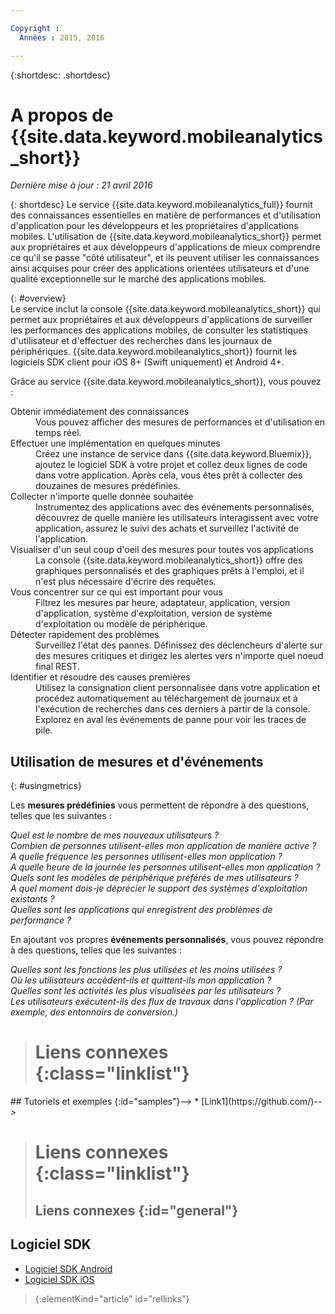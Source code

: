 ```yaml
---

Copyright :
  Années : 2015, 2016

---
```

{:shortdesc: .shortdesc}

# A propos de {{site.data.keyword.mobileanalytics_short}}  
*Dernière mise à jour : 21 avril 2016*

{: shortdesc}
Le service {{site.data.keyword.mobileanalytics_full}} fournit des connaissances essentielles en matière de performances et d'utilisation d'application pour les développeurs et les propriétaires d'applications mobiles. L'utilisation de {{site.data.keyword.mobileanalytics_short}} permet aux propriétaires et aux développeurs d'applications de mieux comprendre ce qu'il se passe "côté utilisateur", et ils peuvent utiliser les connaissances ainsi acquises pour créer des applications orientées utilisateurs et d'une qualité exceptionnelle sur le marché des applications mobiles.  

{: #overview}  
Le service inclut la console {{site.data.keyword.mobileanalytics_short}} qui permet aux propriétaires et aux développeurs d'applications de surveiller les performances des applications mobiles, de consulter les statistiques d'utilisateur et d'effectuer des recherches dans les journaux de périphériques. {{site.data.keyword.mobileanalytics_short}} fournit les logiciels SDK client pour iOS 8+ (Swift uniquement) et Android 4+.

<!-- Mobile Analytics Server SDKs - set of server SDKs to protect resources that are-->
<!--hosted on {{site.data.keyword.Bluemix_notm}}. Currently supported runtimes are-->
<!--Node.js and Java for Liberty.-->

Grâce au service {{site.data.keyword.mobileanalytics_short}}, vous pouvez :
<!-- and includes the following capabilities: -->
<!-- * Near real-time analytics for client activity. Exp -->
<!--* Network latency analytics. GA only -->
<!-- * Client log search and download. Exp -->
<!--* Server log search and download. GA only -->
<!-- Crash and stack trace search. Exp -->

<dl>
	<dt>Obtenir immédiatement des connaissances</dt>
		<dd>Vous pouvez afficher des mesures de performances et d'utilisation en temps réel. </dd>
	<dt>Effectuer une implémentation en quelques minutes</dt>
		<dd>Créez une instance de service dans {{site.data.keyword.Bluemix}}, ajoutez le logiciel SDK à votre projet et collez deux lignes de code dans votre application. Après cela, vous êtes prêt à collecter des douzaines de mesures prédéfinies. </dd>
	<dt>Collecter n'importe quelle donnée souhaitée</dt>
		<dd>Instrumentez des applications avec des événements personnalisés, découvrez de quelle manière les utilisateurs interagissent avec votre application, assurez le suivi des achats et surveillez l'activité de l'application.   
</dd>
<dt>Visualiser d'un seul coup d'oeil des mesures pour toutes vos applications</dt>
	<dd>La console {{site.data.keyword.mobileanalytics_short}} offre des graphiques personnalisés et des graphiques prêts à l'emploi, et il n'est plus nécessaire d'écrire des requêtes. </dd>
<dt>Vous concentrer sur ce qui est important pour vous</dt>
	<dd>Filtrez les mesures par heure, adaptateur, application, version d'application, système d'exploitation, version de système d'exploitation ou modèle de périphérique. </dd>
<dt>Détecter rapidement des problèmes</dt>
	<dd>Surveillez l'état des pannes. Définissez des déclencheurs d'alerte sur des mesures critiques et dirigez les alertes vers n'importe quel noeud final REST. </dd>
<dt>Identifier et résoudre des causes premières</dt>
	<dd>Utilisez la consignation client personnalisée dans votre application et procédez automatiquement au téléchargement de journaux et à l'exécution de recherches dans ces derniers à partir de la console. Explorez en aval les événements de panne pour voir les traces de pile. </dd>
</dl>
 

## Utilisation de mesures et d'événements
{: #usingmetrics}

Les **mesures prédéfinies** vous permettent de répondre à des questions, telles que les suivantes : 

*Quel est le nombre de mes nouveaux utilisateurs ?*  
*Combien de personnes utilisent-elles mon application de manière active ?*  
*A quelle fréquence les personnes utilisent-elles mon application ?*  
*A quelle heure de la journée les personnes utilisent-elles mon application ?*  
*Quels sont les modèles de périphérique préférés de mes utilisateurs ?*  
*A quel moment dois-je déprécier le support des systèmes d'exploitation existants ?*  
*Quelles sont les applications qui enregistrent des problèmes de performance ?*  

En ajoutant vos propres **événements personnalisés**, vous pouvez répondre à des questions, telles que les suivantes :  

*Quelles sont les fonctions les plus utilisées et les moins utilisées ?*  
*Où les utilisateurs accèdent-ils et quittent-ils mon application ?*  
*Quelles sont les activités les plus visualisées par les utilisateurs ?*  
*Les utilisateurs exécutent-ils des flux de travaux dans l'application ? (Par exemple, des entonnoirs de conversion.)*  

<!--Client-side logs and usage data are gathered automatically and sent to the Mobile Analytics -->
<!-- service on demand. Developers and -->
<!-- administrators can use the {{site.data.keyword.mobileanalytics_short}} service dashboard to view data that -->
<!-- is gathered by the client SDK. -->

<!--## Data visualization
{: data-visualization}

All data that is collected by the analytics service can be visualized through the {{site.data.keyword.mobileanalytics_short}} dashboard which is accessible from your {{site.data.keyword.Bluemix_notm}} dashboard by clicking your IBM {{site.data.keyword.mobileanalytics_short}} service tile instance. You can also create custom charts, based on data that is collected by the analytics service in the dashboard. In addition to an at-a-glance view of your mobile analytics, the analytics feature includes the capability to perform a raw search against client logs, captured client crash data, and any extra data that you explicitly provide through client API function calls that feed into the {{site.data.keyword.mobileanalytics_short}} service. -->

># Liens connexes {:class="linklist"}
<!-->## Tutoriels et exemples {:id="samples"}-->
<!-->* [Link1](https://github.com/)-->
>
># Liens connexes {:class="linklist"}
>## Liens connexes {:id="general"}
## Logiciel SDK
<!-- Links to SDK download and SDK Developer Guide -->
* [Logiciel SDK Android](https://github.com/ibm-bluemix-mobile-services/bms-clientsdk-android-core )  
* [Logiciel SDK iOS](https://github.com/ibm-bluemix-mobile-services/bms-clientsdk-swift-core)  
>
>{:elementKind="article" id="rellinks"}
